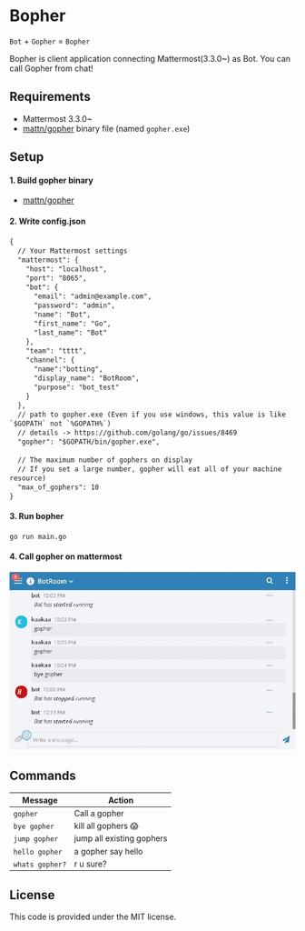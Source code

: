 # Bopher

`Bot` + `Gopher` = `Bopher`

Bopher is client application connecting Mattermost(3.3.0~) as Bot.
You can call Gopher from chat!

## Requirements

* Mattermost 3.3.0~
* [mattn/gopher](https://github.com/mattn/gopher) binary file (named `gopher.exe`)

## Setup

#### 1. Build gopher binary
* [mattn/gopher](https://github.com/mattn/gopher)

#### 2. Write config.json
```
{
  // Your Mattermost settings
  "mattermost": {
    "host": "localhost",
    "port": "8065",
    "bot": {
      "email": "admin@example.com",
      "password": "admin",
      "name": "Bot",
      "first_name": "Go",
      "last_name": "Bot"
    },
    "team": "tttt",
    "channel": {
      "name":"botting",
      "display_name": "BotRoom",
      "purpose": "bot_test"
    }
  },
  // path to gopher.exe (Even if you use windows, this value is like `$GOPATH` not `%GOPATH%`)
  // details -> https://github.com/golang/go/issues/8469
  "gopher": "$GOPATH/bin/gopher.exe",

  // The maximum number of gophers on display
  // If you set a large number, gopher will eat all of your machine resource)
  "max_of_gophers": 10                 
}
```

#### 3. Run bopher

```
go run main.go
```

#### 4. Call gopher on mattermost
![](https://raw.githubusercontent.com/kaakaa/bopher/master/bopher.gif)

## Commands

Message         | Action
----------------|----------------
`gopher`        | Call a gopher
`bye gopher`    | kill all gophers :scream:
`jump gopher`   | jump all existing gophers
`hello gopher`  | a gopher say hello 
`whats gopher?` | r u sure?

## License

This code is provided under the MIT license.
